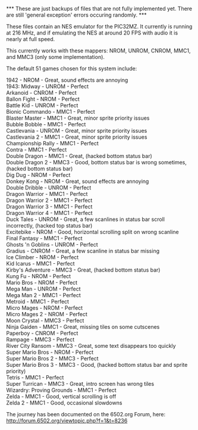 *** These are just backups of files that are not fully implemented yet.  There are still 'general exception' errors occuring randomly. ***

These files contain an NES emulator for the PIC32MZ.  It currently is running at 216 MHz, and if emulating the NES at around 20 FPS with audio it is nearly at full speed.

This currently works with these mappers: NROM, UNROM, CNROM, MMC1, and MMC3 (only some implementation).

The default 51 games chosen for this system include:

1942 - NROM - Great, sound effects are annoying<br>
1943: Midway - UNROM - Perfect<br>
Arkanoid - CNROM - Perfect<br>
Ballon Fight - NROM - Perfect<br>
Battle Kid - UNROM - Perfect<br>
Bionic Commando - MMC1 - Perfect<br>
Blaster Master - MMC1 - Great, minor sprite priority issues<br>
Bubble Bobble - MMC1 - Perfect<br>
Castlevania - UNROM - Great, minor sprite priority issues<br>
Castlevania 2 - MMC1 - Great, minor sprite priority issues<br>
Championship Rally - MMC1 - Perfect<br>
Contra - MMC1 - Perfect<br>
Double Dragon - MMC1 - Great, (hacked bottom status bar)<br>
Double Dragon 2 - MMC3 - Good, bottom status bar is wrong sometimes, (hacked bottom status bar)<br>
Dig Dug - NROM - Perfect<br>
Donkey Kong - NROM - Great, sound effects are annoying<br>
Double Dribble - UNROM - Perfect<br>
Dragon Warrior - MMC1 - Perfect<br>
Dragon Warrior 2 - MMC1 - Perfect<br>
Dragon Warrior 3 - MMC1 - Perfect<br>
Dragon Warrior 4 - MMC1 - Perfect<br>
Duck Tales - UNROM - Great, a few scanlines in status bar scroll incorrectly, (hacked top status bar)<br>
Excitebike - NROM - Good, horizontal scrolling split on wrong scanline<br>
Final Fantasy - MMC1 - Perfect<br>
Ghosts 'n Goblins - UNROM - Perfect<br>
Gradius - CNROM - Great, a few scanline in status bar missing<br>
Ice Climber - NROM - Perfect<br>
Kid Icarus - MMC1 - Perfect<br>
Kirby's Adventure - MMC3 - Great, (hacked bottom status bar)<br>
Kung Fu - NROM - Perfect<br>
Mario Bros - NROM - Perfect<br>
Mega Man - UNROM - Perfect<br>
Mega Man 2 - MMC1 - Perfect<br>
Metroid - MMC1 - Perfect<br>
Micro Mages - NROM - Perfect<br>
Micro Mages 2 - NROM - Perfect<br>
Moon Crystal - MMC3 - Perfect<br>
Ninja Gaiden - MMC1 - Great, missing tiles on some cutscenes<br>
Paperboy - CNROM - Perfect<br>
Rampage - MMC3 - Perfect<br>
River City Ransom - MMC3 - Great, some text disappears too quickly<br>
Super Mario Bros - NROM - Perfect<br>
Super Mario Bros 2 - MMC3 - Perfect<br>
Super Mario Bros 3 - MMC3 - Good, (hacked bottom status bar and sprite priority)<br>
Tetris - MMC1 - Perfect<br>
Super Turrican - MMC3 - Great, intro screen has wrong tiles<br>
Wizardry: Proving Grounds - MMC1 - Perfect<br>
Zelda - MMC1 - Good, vertical scrolling is off<br>
Zelda 2 - MMC1 - Good, occasional slowdowns<br>

The journey has been documented on the 6502.org Forum, here: http://forum.6502.org/viewtopic.php?f=1&t=8236

